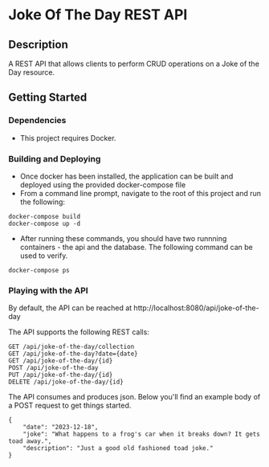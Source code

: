 # Joke Of The Day REST API

## Description

A REST API that allows clients to perform CRUD operations on a Joke of the Day resource. 

## Getting Started

### Dependencies

* This project requires Docker.

### Building and Deploying 

* Once docker has been installed, the application can be built and deployed using the provided docker-compose file
* From a command line prompt, navigate to the root of this project and run the following:
```
docker-compose build
docker-compose up -d
```

* After running these commands, you should have two runnning containers - the api and the database. The following command can be used to verify. 
```
docker-compose ps
```

### Playing with the API

By default, the API can be reached at http://localhost:8080/api/joke-of-the-day

The API supports the following REST calls:

```
GET /api/joke-of-the-day/collection
GET /api/joke-of-the-day?date={date}
GET /api/joke-of-the-day/{id}
POST /api/joke-of-the-day
PUT /api/joke-of-the-day/{id}
DELETE /api/joke-of-the-day/{id}
```

The API consumes and produces json. Below you'll find an example body of a POST request to get things started. 

```
{
    "date": "2023-12-18",
    "joke": "What happens to a frog's car when it breaks down? It gets toad away.",
    "description": "Just a good old fashioned toad joke."
}
```

